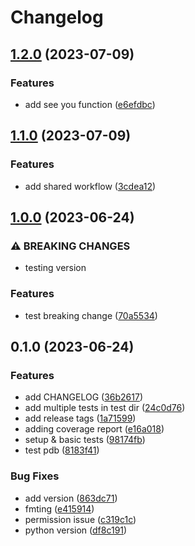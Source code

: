 # Changelog

## [1.2.0](https://github.com/nikhilmakhijani/pytest/compare/v1.1.0...v1.2.0) (2023-07-09)


### Features

* add see you function ([e6efdbc](https://github.com/nikhilmakhijani/pytest/commit/e6efdbc9fa30e82e55731d805cb263a29ce4593c))

## [1.1.0](https://github.com/nikhilmakhijani/pytest/compare/v1.0.0...v1.1.0) (2023-07-09)


### Features

* add shared workflow ([3cdea12](https://github.com/nikhilmakhijani/pytest/commit/3cdea1230c97f1098fad277bca19fe02bc726e2e))

## [1.0.0](https://github.com/nikhilmakhijani/pytest/compare/v0.1.0...v1.0.0) (2023-06-24)


### ⚠ BREAKING CHANGES

* testing version

### Features

* test breaking change ([70a5534](https://github.com/nikhilmakhijani/pytest/commit/70a5534c034101435616d7fb790335ab36cf61a3))

## 0.1.0 (2023-06-24)


### Features

* add CHANGELOG ([36b2617](https://github.com/nikhilmakhijani/pytest/commit/36b2617b828b7d778999ec53aeb804b722033ce9))
* add multiple tests in test dir ([24c0d76](https://github.com/nikhilmakhijani/pytest/commit/24c0d768f33ce7ff4a74320fa2bd1e96bb0ef409))
* add release tags ([1a71599](https://github.com/nikhilmakhijani/pytest/commit/1a71599009b5af4f380fd5566dcd5c910075dcf4))
* adding coverage report ([e16a018](https://github.com/nikhilmakhijani/pytest/commit/e16a018142f30ebe6e86aa0e4e4320ce3f584b84))
* setup & basic tests ([98174fb](https://github.com/nikhilmakhijani/pytest/commit/98174fb8d6d25363ee74eeb649cbba1b32ebc050))
* test pdb ([8183f41](https://github.com/nikhilmakhijani/pytest/commit/8183f41b7599155637f75891db8d2a1c51d307ed))


### Bug Fixes

* add version ([863dc71](https://github.com/nikhilmakhijani/pytest/commit/863dc712a9914995df9dccac30d3ded239e16b64))
* fmting ([e415914](https://github.com/nikhilmakhijani/pytest/commit/e415914b5ef37d315056e03762373487e4203a34))
* permission issue ([c319c1c](https://github.com/nikhilmakhijani/pytest/commit/c319c1c25c371b02a9efb206d57713a6339de07e))
* python version ([df8c191](https://github.com/nikhilmakhijani/pytest/commit/df8c191856367622642bd4f79f0c5054f8401e05))
